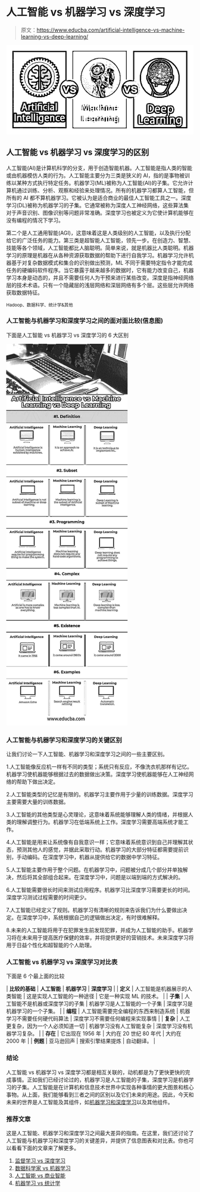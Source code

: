 # 人工智能 vs 机器学习 vs 深度学习

> 原文：<https://www.educba.com/artificial-intelligence-vs-machine-learning-vs-deep-learning/>

![Artificial Intelligence vs Machine Learning vs Deep Learning](img/759daaa8288cbf641bb3264d80301971.png)



## 人工智能 vs 机器学习 vs 深度学习的区别

人工智能(AI)是计算机科学的分支，用于创造智能机器。人工智能是指人类的智能或由机器模仿人类的行为。人工智能主要分为三类是狭义的 AI，指的是事物被训练以某种方式执行特定任务。机器学习(ML)被称为人工智能(AI)的子集。它允许计算机通过训练、分析、观察和经验来处理情况。所有的机器学习都算人工智能，但所有的 AI 都不算机器学习。它被认为是适合商业的最佳人工智能工具之一。深度学习(DL)被称为机器学习的子集。它通常被称为深度人工神经网络，这些算法集对于声音识别、图像识别等问题非常准确。深度学习也被定义为它使计算机能够在没有编程的情况下学习。

第二个是人工通用智能(AGI)，这意味着这是人类级别的人工智能，以及执行分配给它的广泛任务的能力。第三类是超智能人工智能，领先一步。在创造力、智慧、技能等各个领域，人工智能都比人脑聪明。简单来说，就是机器比人类聪明。机器学习的原理是机器在从各种资源获取数据的帮助下进行自我学习。机器学习允许机器基于对复杂数据模式和集合的识别做出预测，ML 不同于需要特定指令才能完成任务的硬编码软件程序。当它暴露于越来越多的数据时，它有能力改变自己，机器学习本身是动态的，并且不需要任何人为干预来进行某些改变。深度是指神经网络层的技术术语。只有一个隐藏层的浅层网络和深层网络有多个层。这些层允许网络获取数据特征。

<small>Hadoop、数据科学、统计学&其他</small>

### 人工智能与机器学习和深度学习之间的面对面比较(信息图)

下面是人工智能 vs 机器学习 vs 深度学习的 6 大区别

![artificial-intelligence-vs-machine-learning-vs-deep-learning info](img/835e15959bcd0ccd86e6af6a306f1ea5.png)



### 人工智能与机器学习和深度学习的关键区别

让我们讨论一下人工智能、机器学习和深度学习之间的一些主要区别。

1.人工智能像反应机一样有不同的类型；系统只有反应，不像洗衣机那样有记忆。机器学习使机器能够根据过去的数据做出决策。深度学习使机器能够在人工神经网络的帮助下做出决定。

2.人工智能类型的记忆是有限的。机器学习主要作用于少量的训练数据。深度学习主要需要大量的训练数据。

3.人工智能的其他类型是心灵理论，这意味着系统能够理解人类的情绪，并根据人类的理解调整行为。机器学习在低端系统上工作。深度学习需要高端系统才能工作。

4.人工智能是用来让系统像有自我意识一样；它意味着系统意识到自己并理解其状态，预测其他人的感觉，并据此采取行动。机器学习的大部分特征都需要提前识别，手动编码。在深度学习中，机器从提供给它的数据中学习特征。

5.人工智能主要作用于整个问题。在机器学习中，问题被分成几个部分并单独解决，然后将其全部组合起来。在深度学习中，问题是以端到端的方式解决的。

6.人工智能需要很长时间来测试应用程序。机器学习比深度学习需要更长的时间。深度学习测试过程需要的时间更少。

7.人工智能已经定义了规则。机器学习有清晰的规则来告诉我们为什么要做出决定。在深度学习中，系统根据自己的逻辑做出决定，有时很难解释。

8.未来的人工智能将用于在犯罪发生前发现犯罪，并成为人工智能的助手。机器学习将在未来用于提高医疗保健的效率，并将提供更好的营销技术。未来深度学习将用于日益个性化和超智能的个人助理。

### 人工智能 vs 机器学习 vs 深度学习对比表

下面是 6 个最上面的比较

| **比较的基础** | **人工智能** | **机器学习** | **深度学习** |
| **定义** | 人工智能是机器展示的人类智能 | 这是实现人工智能的一种途径 | 它是一种实现 ML 的技术。 |
| **子集** | 人工智能不是机器或深度学习的子集 | 机器学习是人工智能的一个子集 | 深度学习是机器学习的一个子集。 |
| **编程** | 人工智能需要完全编程的东西来制造系统 | 机器学习不需要任何硬代码算法 | 深度学习不需要任何编程来实现事情 |
| **复杂** | 人工更复杂，因为一个人必须知道一切 | 机器学习没有人工智能复杂 | 深度学习没有机器学习复杂。 |
| **存在** | 它出现在 1956 年 | 大约在 20 世纪 80 年代 | 大约在 2000 年 |
| **例题** | 亚马逊回声 | 搜索引擎结果提炼 | 自动翻译。 |

### 结论

人工智能 vs 机器学习 vs 深度学习都是相互关联的，动机都是为了更快更快的完成事情。正如我们已经讨论过的，机器学习是人工智能的子集，深度学习是机器学习的子集。人工智能是在计算机和信息技术世界中实现各种事情的更大图景和核心事物。从上面，我们能够看到三者之间的区别以及它们未来的用途。因此，今天和未来的世界是人工智能及其组件，如[机器学习和深度学习](https://www.educba.com/deep-learning-vs-machine-learning/)以及其他组件。

### 推荐文章

这是人工智能、机器学习和深度学习之间最大差异的指南。在这里，我们还讨论了人工智能与机器学习和深度学习的关键差异，并提供了信息图表和对比表。你也可以看看下面的文章来了解更多。

1.  [监督学习 vs 深度学习](https://www.educba.com/supervised-learning-vs-deep-learning/)
2.  [数据科学家 vs 机器学习](https://www.educba.com/data-scientist-vs-machine-learning/)
3.  [人工智能 vs 商业智能](https://www.educba.com/artificial-intelligence-vs-business-intelligence/)
4.  [机器学习 vs 统计学](https://www.educba.com/machine-learning-vs-statistics/)





